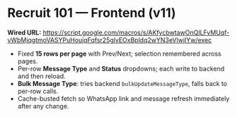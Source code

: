 
# Recruit 101 — Frontend (v11)

**Wired URL:** https://script.google.com/macros/s/AKfycbwtawOnQILFvMUqf-vWbMjqgtmoVASYPuHoujqFqfsr25glvEOxBpldq2wYN3eVlwjIYw/exec

- Fixed **15 rows per page** with Prev/Next; selection remembered across pages.
- Per-row **Message Type** and **Status** dropdowns; each write to backend and then reload.
- **Bulk Message Type**: tries backend `bulkUpdateMessageType`, falls back to per-row calls.
- Cache-busted fetch so WhatsApp link and message refresh immediately after any change.

